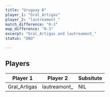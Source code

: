 ```yaml
---
title: "Uruguay B"
player_1: "Gral_Artigas"
player_2: "lautreamont_"
match_difference: "0-1"
map_difference: "0-3"
excerpt: "Gral_Artigas and lautreamont_"
status: "DNQ"

---
```

## Players

| Player 1 | Player 2 | Subsitute |
| -- | -- | -- |
| Gral_Artigas | lautreamont_ | NIL |
